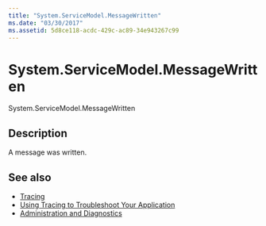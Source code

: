 ```yaml
---
title: "System.ServiceModel.MessageWritten"
ms.date: "03/30/2017"
ms.assetid: 5d8ce118-acdc-429c-ac89-34e943267c99
---
```

# System.ServiceModel.MessageWritten
System.ServiceModel.MessageWritten  
  
## Description  
 A message was written.  
  
## See also

- [Tracing](index.md)
- [Using Tracing to Troubleshoot Your Application](using-tracing-to-troubleshoot-your-application.md)
- [Administration and Diagnostics](../index.md)

